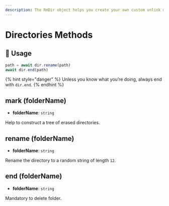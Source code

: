 ```yaml
---
description: The RmDir object helps you create your own custom unlink method.
---
```


# Directories Methods

## 📘 Usage

```javascript
path = await dir.rename(path)
await dir.end(path)
```

{% hint style="danger" %}
Unless you know what you’re doing, always end with `dir.end`.
{% endhint %}

## mark \(folderName\)

* **folderName**: `string`

Help to construct a tree of erased directories.

## rename \(folderName\)

* **folderName**: `string`

Rename the directory to a random string of length `12`.

## end \(folderName\)

* **folderName**: `string`

Mandatory to delete folder.

